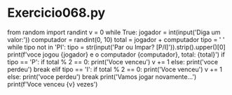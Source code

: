 # Exercicio068.py

from random import randint
v = 0
while True:
    jogador = int(input('Diga um valor:'))
    computador = randint(0, 10)
    total = jogador + computador
    tipo = ' '
    while tipo not in 'PI':
        tipo = str(input('Par ou Impar? [P/I]')).strip().upper()[0]
    print(f'voce jogou {jogador} e o computador {computador}, total: {total}')
    if tipo == 'P':
        if total % 2 == 0:
            print('Voce venceu')
            v += 1
        else:
            print('voce perdeu')
            break
    elif tipo == 'I':
        if total % 2 == 0:
            print('Voce venceu')
            v += 1
        else:
            print('voce perdeu')
            break
    print('Vamos jogar novamente...')
print(f'Voce venceu {v} vezes')
